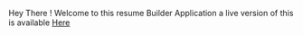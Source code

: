 Hey There ! Welcome to this resume Builder Application a live version of this is available [Here](https://myresume-vivek.netlify.app)
